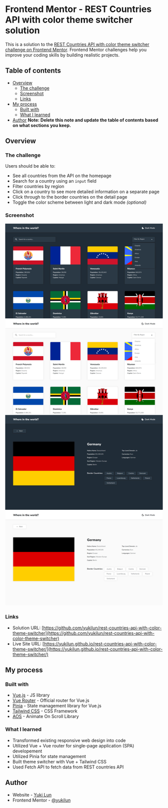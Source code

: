 # Frontend Mentor - REST Countries API with color theme switcher solution

This is a solution to the [REST Countries API with color theme switcher challenge on Frontend Mentor](https://www.frontendmentor.io/challenges/rest-countries-api-with-color-theme-switcher-5cacc469fec04111f7b848ca). Frontend Mentor challenges help you improve your coding skills by building realistic projects. 

## Table of contents

- [Overview](#overview)
  - [The challenge](#the-challenge)
  - [Screenshot](#screenshot)
  - [Links](#links)
- [My process](#my-process)
  - [Built with](#built-with)
  - [What I learned](#what-i-learned)
- [Author](#author)
**Note: Delete this note and update the table of contents based on what sections you keep.**

## Overview

### The challenge

Users should be able to:

- See all countries from the API on the homepage
- Search for a country using an `input` field
- Filter countries by region
- Click on a country to see more detailed information on a separate page
- Click through to the border countries on the detail page
- Toggle the color scheme between light and dark mode *(optional)*

### Screenshot

![](./public/screenshot-desktop-1.png)
![](./public/screenshot-desktop-2.png)
![](./public/screenshot-desktop-3.png)
![](./public/screenshot-desktop-4.png)

### Links

- Solution URL: [https://github.com/yukilun/rest-countries-api-with-color-theme-switcher](https://github.com/yukilun/rest-countries-api-with-color-theme-switcher)
- Live Site URL: [https://yukilun.github.io/rest-countries-api-with-color-theme-switcher/](https://yukilun.github.io/rest-countries-api-with-color-theme-switcher/)

## My process

### Built with
- [Vue.js](https://vuejs.org/) - JS library
- [Vue Router](https://router.vuejs.org/) - Official router for Vue.js 
- [Pinia](https://pinia.vuejs.org/) - State management library for Vue.js 
- [Tailwind CSS](https://tailwindcss.com/) - CSS Framework
- [AOS](https://michalsnik.github.io/aos/) - Animate On Scroll Library

### What I learned

- Transformed existing responsive web design into code
- Utilized Vue + Vue router for single-page application (SPA) developement
- Utilized Pinia for state management
- Built theme switcher with Vue + Tailwind CSS
- Used Fetch API to fetch data from REST countries API

## Author

- Website - [Yuki Lun](https://www.yukilun.com)
- Frontend Mentor - [@yukilun](https://www.frontendmentor.io/profile/yukilun)